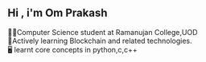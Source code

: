 ## Hi , i'm Om Prakash

🧑‍💻Computer Science student at Ramanujan College,UOD <br>
🔗Actively learning Blockchain and related technologies.<br>
🖥️  learnt core concepts in python,c,c++
